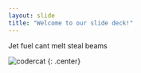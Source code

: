 ```yaml
---
layout: slide
title: "Welcome to our slide deck!"
---
```


Jet fuel cant melt steal beams

![codercat](https://octodex.github.com/codercat.jpg)
{: .center}
